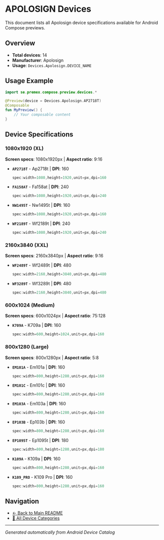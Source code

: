 # APOLOSIGN Devices

This document lists all Apolosign device specifications available for Android Compose previews.

## Overview

- **Total devices**: 14
- **Manufacturer**: Apolosign
- **Usage**: `Devices.Apolosign.DEVICE_NAME`

## Usage Example

```kotlin
import se.premex.compose.preview.devices.*

@Preview(device = Devices.Apolosign.AP2718T)
@Composable
fun MyPreview() {
    // Your composable content
}
```

## Device Specifications

### 1080x1920 (XL)

**Screen specs**: 1080x1920px | **Aspect ratio**: 9:16

- **`AP2718T`** - Ap2718t | **DPI**: 160
  ```kotlin
  spec:width=1080,height=1920,unit=px,dpi=160
  ```

- **`FA158AT`** - Fa158at | **DPI**: 240
  ```kotlin
  spec:width=1080,height=1920,unit=px,dpi=240
  ```

- **`NW1495T`** - Nw1495t | **DPI**: 160
  ```kotlin
  spec:width=1080,height=1920,unit=px,dpi=160
  ```

- **`WF2189T`** - Wf2189t | **DPI**: 240
  ```kotlin
  spec:width=1080,height=1920,unit=px,dpi=240
  ```

### 2160x3840 (XXL)

**Screen specs**: 2160x3840px | **Aspect ratio**: 9:16

- **`WF2489T`** - Wf2489t | **DPI**: 480
  ```kotlin
  spec:width=2160,height=3840,unit=px,dpi=480
  ```

- **`WF3289T`** - Wf3289t | **DPI**: 480
  ```kotlin
  spec:width=2160,height=3840,unit=px,dpi=480
  ```

### 600x1024 (Medium)

**Screen specs**: 600x1024px | **Aspect ratio**: 75:128

- **`K709A`** - K709a | **DPI**: 160
  ```kotlin
  spec:width=600,height=1024,unit=px,dpi=160
  ```

### 800x1280 (Large)

**Screen specs**: 800x1280px | **Aspect ratio**: 5:8

- **`EM101A`** - Em101a | **DPI**: 160
  ```kotlin
  spec:width=800,height=1280,unit=px,dpi=160
  ```

- **`EM101C`** - Em101c | **DPI**: 160
  ```kotlin
  spec:width=800,height=1280,unit=px,dpi=160
  ```

- **`EM103A`** - Em103a | **DPI**: 160
  ```kotlin
  spec:width=800,height=1280,unit=px,dpi=160
  ```

- **`EP103B`** - Ep103b | **DPI**: 160
  ```kotlin
  spec:width=800,height=1280,unit=px,dpi=160
  ```

- **`EP1095T`** - Ep1095t | **DPI**: 180
  ```kotlin
  spec:width=800,height=1280,unit=px,dpi=180
  ```

- **`K109A`** - K109a | **DPI**: 160
  ```kotlin
  spec:width=800,height=1280,unit=px,dpi=160
  ```

- **`K109_PRO`** - K109 Pro | **DPI**: 160
  ```kotlin
  spec:width=800,height=1280,unit=px,dpi=160
  ```

## Navigation

- [← Back to Main README](../../README.md)
- [📱 All Device Categories](../README.md)

---
*Generated automatically from Android Device Catalog*
